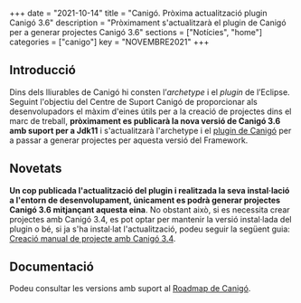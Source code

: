 +++
date        = "2021-10-14"
title       = "Canigó. Pròxima actualització plugin Canigó 3.6"
description = "Pròximament s'actualitzarà el plugin de Canigó per a generar projectes Canigó 3.6"
sections    = ["Notícies", "home"]
categories  = ["canigo"]
key         = "NOVEMBRE2021"
+++

## Introducció

Dins dels lliurables de Canigó hi consten l’*archetype* i el *plugin* de l’Eclipse.
Seguint l'objectiu del Centre de Suport Canigó de proporcionar als desenvolupadors el màxim d'eines útils
per a la creació de projectes dins el marc de treball, **pròximament es publicarà la nova versió de Canigó
3.6 amb suport per a Jdk11** i s'actualitzarà l'archetype i el [plugin de Canigó](/canigo-download-related/plugin-canigo/)
per a passar a generar projectes per aquesta versió del Framework.

## Novetats

**Un cop publicada l'actualització del plugin i realitzada la seva instal·lació a l'entorn de desenvolupament,
únicament es podrà generar projectes Canigó 3.6 mitjançant aquesta eina**.
No obstant això, si es necessita crear projectes amb Canigó 3.4, es pot optar per mantenir la versió
instal·lada del plugin o bé, si ja s'ha instal·lat l'actualització, podeu seguir la següent guia:
[Creació manual de projecte amb Canigó 3.4](/howtos/2021-10-14-Howto-crear-projectes-canigo-3.4-manualment/).

## Documentació

Podeu consultar les versions amb suport al [Roadmap de Canigó](/canigo/roadmap/).